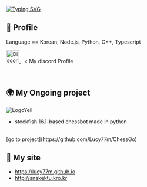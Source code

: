 <a href="https://git.io/typing-svg"><img src="https://readme-typing-svg.demolab.com?font=Fira+Code&size=25&pause=1000&color=F7F7F7&width=435&lines=Hello+There!+%F0%9F%91%BB%F0%9F%91%BB" alt="Typing SVG" /></a>

## 🤍 Profile
Language == Korean, Node.js, Python, C++, Typescript

<a href="https://discord.com/users/868361472043003934" target="_blank" style="margin-right: 10px;">
  <img src="https://fixcdn.hyonsu.com/attachments/1208011896322793494/1267711674064834580/discord.png?ex=66a9c800&is=66a87680&hm=0cd882db9cf85ea0c27fd554688fc504f764f76e838e8b2e4eee555ef5dfb8d6&" alt="Discord" width="35" height="35">
</a>
< My discord Profile
<br>
<br>
<br>

## 🌍 My Ongoing project
![LogoYell](https://github.com/user-attachments/assets/d8f06ca8-48c4-4d48-8a10-04ddad0d598b)
* stockfish 16.1-based chessbot made in python
<br>
[go to project](https://github.com/Lucy77m/ChessGo)
<br>

## 👻 My site
* https://lucy77m.github.io
* http://snakektu.kro.kr
<br>

